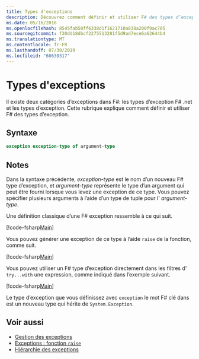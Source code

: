 ```yaml
---
title: Types d'exceptions
description: Découvrez comment définir et utiliser F# des types d’exception.
ms.date: 05/16/2016
ms.openlocfilehash: 8545fab50ff6338d1f1621710a838a200f9ac705
ms.sourcegitcommit: f20dd18dbcf2275513281f5d9ad7ece6a62644b4
ms.translationtype: MT
ms.contentlocale: fr-FR
ms.lasthandoff: 07/30/2019
ms.locfileid: "68630317"
---
```

# <a name="exception-types"></a>Types d'exceptions

Il existe deux catégories d’exceptions dans F#: les types d’exception F# .net et les types d’exception. Cette rubrique explique comment définir et utiliser F# des types d’exception.

## <a name="syntax"></a>Syntaxe

```fsharp
exception exception-type of argument-type
```

## <a name="remarks"></a>Notes

Dans la syntaxe précédente, *exception-type* est le nom d’un nouveau F# type d’exception, et *argument-type* représente le type d’un argument qui peut être fourni lorsque vous levez une exception de ce type. Vous pouvez spécifier plusieurs arguments à l’aide d’un type de tuple pour l' *argument-type*.

Une définition classique d’une F# exception ressemble à ce qui suit.

[!code-fsharp[Main](~/samples/snippets/fsharp/lang-ref-2/snippet5501.fs)]

Vous pouvez générer une exception de ce type à l’aide `raise` de la fonction, comme suit.

[!code-fsharp[Main](~/samples/snippets/fsharp/lang-ref-2/snippet5502.fs)]

Vous pouvez utiliser un F# type d’exception directement dans les filtres d' `try...with` une expression, comme indiqué dans l’exemple suivant.

[!code-fsharp[Main](~/samples/snippets/fsharp/lang-ref-2/snippet5503.fs)]

Le type d’exception que vous définissez avec `exception` le mot F# clé dans est un nouveau type qui hérite de `System.Exception`.

## <a name="see-also"></a>Voir aussi

- [Gestion des exceptions](index.md)
- [Exceptions : fonction `raise`](the-raise-function.md)
- [Hiérarchie des exceptions](https://msdn.microsoft.com/library/z4c5tckx.aspx)
